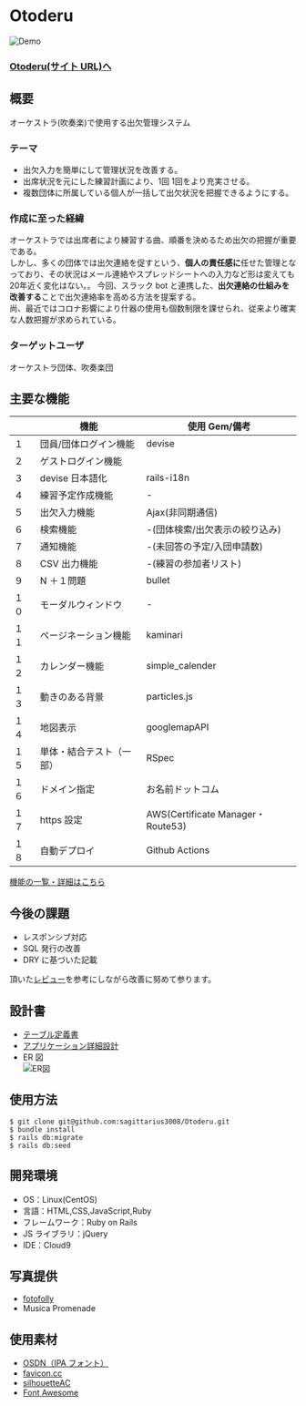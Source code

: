 # Otoderu

![Demo](https://user-images.githubusercontent.com/83518855/131471852-b7817ded-56b1-412a-ac25-778ce5ecb9de.gif)

### [Otoderu(サイト URL)へ](https://otoderu.com)

## 概要

オーケストラ(吹奏楽)で使用する出欠管理システム

### テーマ

- 出欠入力を簡単にして管理状況を改善する。
- 出席状況を元にした練習計画により、1回 1回をより充実させる。
- 複数団体に所属している個人が一括して出欠状況を把握できるようにする。

### 作成に至った経緯

オーケストラでは出席者により練習する曲、順番を決めるため出欠の把握が重要である。  
しかし、多くの団体では出欠連絡を促すという、**個人の責任感に**任せた管理となっており、その状況はメール連絡やスプレッドシートへの入力など形は変えても20年近く変化はない。。
今回、スラック bot と連携した、**出欠連絡の仕組みを改善する**ことで出欠連絡率を高める方法を提案する。  
尚、最近ではコロナ影響により什器の使用も個数制限を課せられ、従来より確実な人数把握が求められている。

### ターゲットユーザ

オーケストラ団体、吹奏楽団

## 主要な機能

|      | 機能                     | 使用 Gem/備考                     |
| ---- | ------------------------ | --------------------------------- |
| １   | 団員/団体ログイン機能    | devise                            |
| ２   | ゲストログイン機能       |                                   |
| ３   | devise 日本語化          | rails-i18n                        |
| ４   | 練習予定作成機能         | -                                 |
| ５   | 出欠入力機能             | Ajax(非同期通信)                  |
| ６   | 検索機能                 | -(団体検索/出欠表示の絞り込み)    |
| ７   | 通知機能                 | -(未回答の予定/入団申請数)        |
| ８   | CSV 出力機能             | -(練習の参加者リスト)             |
| ９   | N ＋１問題               | bullet                            |
| １０ | モーダルウィンドウ       | -                                 |
| １１ | ページネーション機能     | kaminari                          |
| １２ | カレンダー機能           | simple_calender                   |
| １３ | 動きのある背景           | particles.js                      |
| １４ | 地図表示                 | googlemapAPI                      |
| １５ | 単体・結合テスト（一部） | RSpec                             |
| １６ | ドメイン指定             | お名前ドットコム                  |
| １７ | https 設定               | AWS(Certificate Manager・Route53) |
| １８ | 自動デプロイ             | Github Actions                    |

[機能の一覧・詳細はこちら](https://docs.google.com/spreadsheets/d/1yHLfj2vTUaqEzmE4-0uya6wkFhEpDJf8KrDFfRTXmSc/edit?usp=sharing)

## 今後の課題

- レスポンシブ対応
- SQL 発行の改善
- DRY に基づいた記載

頂いた[レビュー](https://docs.google.com/spreadsheets/d/1ncuHkSPa2KOA9w-8PAqZyYjZSPjEKQVvLZSY_Tatpx4/edit?usp=sharing)を参考にしながら改善に努めて参ります。

## 設計書

- [テーブル定義書](https://docs.google.com/spreadsheets/d/1a9zYIdhUhD_8Z63i26BLWO315mVppMZ7koWDFI5wkVA/edit?usp=sharing)
- [アプリケーション詳細設計](https://docs.google.com/spreadsheets/d/1lXLAcZVtGDKtB71RUtqQRwT3cMNWfw1PctalsSpCccA/edit?usp=sharing)
- ER 図  
  ![ER図](https://user-images.githubusercontent.com/83518855/129730921-1d76384f-7787-4f0f-b098-88af53a7f5c7.png)

## 使用方法

```
$ git clone git@github.com:sagittarius3008/Otoderu.git
$ bundle install
$ rails db:migrate
$ rails db:seed
```

## 開発環境

- OS：Linux(CentOS)
- 言語：HTML,CSS,JavaScript,Ruby
- フレームワーク：Ruby on Rails
- JS ライブラリ：jQuery
- IDE：Cloud9

## 写真提供

- [fotofolly](https://fotofolly.com/bridal/)
- Musica Promenade

## 使用素材

- [OSDN（IPA フォント）](https://ja.osdn.net/)
- [favicon.cc](https://www.favicon.cc)
- [silhouetteAC](https://www.silhouette-ac.com/)
- [Font Awesome](https://fontawesome.com/)
